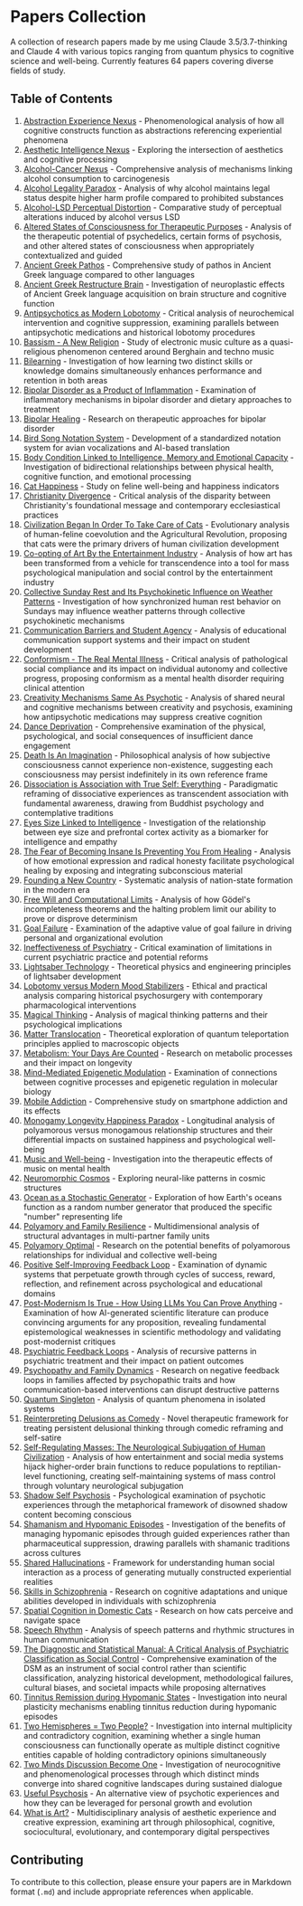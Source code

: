 # Papers Collection

A collection of research papers made by me using Claude 3.5/3.7-thinking and Claude 4 with various topics ranging from quantum physics to cognitive science and well-being. Currently features 64 papers covering diverse fields of study.

## Table of Contents

1. [Abstraction Experience Nexus](abstraction_experience_nexus.md) - Phenomenological analysis of how all cognitive constructs function as abstractions referencing experiential phenomena
2. [Aesthetic Intelligence Nexus](aesthetic_intelligence_nexus.md) - Exploring the intersection of aesthetics and cognitive processing
3. [Alcohol-Cancer Nexus](alcohol_cancer_connection.md) - Comprehensive analysis of mechanisms linking alcohol consumption to carcinogenesis
4. [Alcohol Legality Paradox](alcohol_legality_paradox.md) - Analysis of why alcohol maintains legal status despite higher harm profile compared to prohibited substances
5. [Alcohol-LSD Perceptual Distortion](alcohol_lsd_perceptual_distortion.md) - Comparative study of perceptual alterations induced by alcohol versus LSD
6. [Altered States of Consciousness for Therapeutic Purposes](altered_states_therapeutic_potential.md) - Analysis of the therapeutic potential of psychedelics, certain forms of psychosis, and other altered states of consciousness when appropriately contextualized and guided
7. [Ancient Greek Pathos](ancient_greek_pathos.md) - Comprehensive study of pathos in Ancient Greek language compared to other languages
8. [Ancient Greek Restructure Brain](ancient_greek_restructure_brain.md) - Investigation of neuroplastic effects of Ancient Greek language acquisition on brain structure and cognitive function
9. [Antipsychotics as Modern Lobotomy](antipsychotics_modern_lobotomy.md) - Critical analysis of neurochemical intervention and cognitive suppression, examining parallels between antipsychotic medications and historical lobotomy procedures
10. [Bassism - A New Religion](bassism_new_religion.md) - Study of electronic music culture as a quasi-religious phenomenon centered around Berghain and techno music
11. [Bilearning](bilearning.md) - Investigation of how learning two distinct skills or knowledge domains simultaneously enhances performance and retention in both areas
12. [Bipolar Disorder as a Product of Inflammation](bipolar_inflammation_diet.md) - Examination of inflammatory mechanisms in bipolar disorder and dietary approaches to treatment
13. [Bipolar Healing](bipolar_healing.md) - Research on therapeutic approaches for bipolar disorder
14. [Bird Song Notation System](bird_song_notation_system.md) - Development of a standardized notation system for avian vocalizations and AI-based translation
15. [Body Condition Linked to Intelligence, Memory and Emotional Capacity](body_condition_intelligence_memory_emotion.md) - Investigation of bidirectional relationships between physical health, cognitive function, and emotional processing
16. [Cat Happiness](cat_happiness.md) - Study on feline well-being and happiness indicators
17. [Christianity Divergence](christianity_divergence.md) - Critical analysis of the disparity between Christianity's foundational message and contemporary ecclesiastical practices
18. [Civilization Began In Order To Take Care of Cats](civilization_began_for_cats.md) - Evolutionary analysis of human-feline coevolution and the Agricultural Revolution, proposing that cats were the primary drivers of human civilization development
19. [Co-opting of Art By the Entertainment Industry](co_opting_art_entertainment_industry.md) - Analysis of how art has been transformed from a vehicle for transcendence into a tool for mass psychological manipulation and social control by the entertainment industry
20. [Collective Sunday Rest and Its Psychokinetic Influence on Weather Patterns](sunday_psychokinetic_weather.md) - Investigation of how synchronized human rest behavior on Sundays may influence weather patterns through collective psychokinetic mechanisms
21. [Communication Barriers and Student Agency](communication_barriers_education.md) - Analysis of educational communication support systems and their impact on student development
22. [Conformism - The Real Mental Illness](conformism_real_mental_illness.md) - Critical analysis of pathological social compliance and its impact on individual autonomy and collective progress, proposing conformism as a mental health disorder requiring clinical attention
23. [Creativity Mechanisms Same As Psychotic](creativity_mechanisms_psychotic.md) - Analysis of shared neural and cognitive mechanisms between creativity and psychosis, examining how antipsychotic medications may suppress creative cognition
24. [Dance Deprivation](dance_deprivation.md) - Comprehensive examination of the physical, psychological, and social consequences of insufficient dance engagement
25. [Death Is An Imagination](death_is_imagination.md) - Philosophical analysis of how subjective consciousness cannot experience non-existence, suggesting each consciousness may persist indefinitely in its own reference frame
26. [Dissociation is Association with True Self: Everything](dissociation_association_true_self.md) - Paradigmatic reframing of dissociative experiences as transcendent association with fundamental awareness, drawing from Buddhist psychology and contemplative traditions
27. [Eyes Size Linked to Intelligence](eyes_size_intelligence_correlation.md) - Investigation of the relationship between eye size and prefrontal cortex activity as a biomarker for intelligence and empathy
28. [The Fear of Becoming Insane Is Preventing You From Healing](fear_insanity_healing.md) - Analysis of how emotional expression and radical honesty facilitate psychological healing by exposing and integrating subconscious material
29. [Founding a New Country](founding_new_country.md) - Systematic analysis of nation-state formation in the modern era
30. [Free Will and Computational Limits](free_will_computational_limits.md) - Analysis of how Gödel's incompleteness theorems and the halting problem limit our ability to prove or disprove determinism
31. [Goal Failure](goal_failure.md) - Examination of the adaptive value of goal failure in driving personal and organizational evolution
32. [Ineffectiveness of Psychiatry](ineffectiveness_psychiatry.md) - Critical examination of limitations in current psychiatric practice and potential reforms
33. [Lightsaber Technology](lightsaber_technology.md) - Theoretical physics and engineering principles of lightsaber development
34. [Lobotomy versus Modern Mood Stabilizers](lobotomy_vs_mood_stabilizers.md) - Ethical and practical analysis comparing historical psychosurgery with contemporary pharmacological interventions
35. [Magical Thinking](magical_thinking.md) - Analysis of magical thinking patterns and their psychological implications
36. [Matter Translocation](matter_translocation.md) - Theoretical exploration of quantum teleportation principles applied to macroscopic objects
37. [Metabolism: Your Days Are Counted](metabolism-your_days_are_counted.md) - Research on metabolic processes and their impact on longevity
38. [Mind-Mediated Epigenetic Modulation](mind_mediated_epigenetic.md) - Examination of connections between cognitive processes and epigenetic regulation in molecular biology
39. [Mobile Addiction](mobile_addiction.md) - Comprehensive study on smartphone addiction and its effects
40. [Monogamy Longevity Happiness Paradox](monogamy_longevity_happiness_paradox.md) - Longitudinal analysis of polyamorous versus monogamous relationship structures and their differential impacts on sustained happiness and psychological well-being
41. [Music and Well-being](music_well_being.md) - Investigation into the therapeutic effects of music on mental health
42. [Neuromorphic Cosmos](neuromorphic_cosmos.md) - Exploring neural-like patterns in cosmic structures
43. [Ocean as a Stochastic Generator](ocean_stochastic_generator.md) - Exploration of how Earth's oceans function as a random number generator that produced the specific "number" representing life
44. [Polyamory and Family Resilience](polyamory_family_resilience.md) - Multidimensional analysis of structural advantages in multi-partner family units
45. [Polyamory Optimal](polyamory_optimal.md) - Research on the potential benefits of polyamorous relationships for individual and collective well-being
46. [Positive Self-Improving Feedback Loop](positive_self_improving_feedback_loop.md) - Examination of dynamic systems that perpetuate growth through cycles of success, reward, reflection, and refinement across psychological and educational domains
47. [Post-Modernism Is True - How Using LLMs You Can Prove Anything](postmodernism_llm_proof.md) - Examination of how AI-generated scientific literature can produce convincing arguments for any proposition, revealing fundamental epistemological weaknesses in scientific methodology and validating post-modernist critiques
48. [Psychiatric Feedback Loops](psychiatric_feedback_loops.md) - Analysis of recursive patterns in psychiatric treatment and their impact on patient outcomes
49. [Psychopathy and Family Dynamics](psychopathy_family_dynamics.md) - Research on negative feedback loops in families affected by psychopathic traits and how communication-based interventions can disrupt destructive patterns
50. [Quantum Singleton](quantum_singleton.md) - Analysis of quantum phenomena in isolated systems
51. [Reinterpreting Delusions as Comedy](reinterpreting_delusions_comedy.md) - Novel therapeutic framework for treating persistent delusional thinking through comedic reframing and self-satire
52. [Self-Regulating Masses: The Neurological Subjugation of Human Civilization](self_regulating_masses.md) - Analysis of how entertainment and social media systems hijack higher-order brain functions to reduce populations to reptilian-level functioning, creating self-maintaining systems of mass control through voluntary neurological subjugation
53. [Shadow Self Psychosis](shadow_self_psychosis.md) - Psychological examination of psychotic experiences through the metaphorical framework of disowned shadow content becoming conscious
54. [Shamanism and Hypomanic Episodes](shamanism_hypomanic_guidance.md) - Investigation of the benefits of managing hypomanic episodes through guided experiences rather than pharmaceutical suppression, drawing parallels with shamanic traditions across cultures
55. [Shared Hallucinations](shared_hallucinations.md) - Framework for understanding human social interaction as a process of generating mutually constructed experiential realities
56. [Skills in Schizophrenia](skills_schizophrenia.md) - Research on cognitive adaptations and unique abilities developed in individuals with schizophrenia
57. [Spatial Cognition in Domestic Cats](spatial_cognition-domestic_cats.md) - Research on how cats perceive and navigate space
58. [Speech Rhythm](speech_rhythm.md) - Analysis of speech patterns and rhythmic structures in human communication
59. [The Diagnostic and Statistical Manual: A Critical Analysis of Psychiatric Classification as Social Control](dsm_critical_analysis.md) - Comprehensive examination of the DSM as an instrument of social control rather than scientific classification, analyzing historical development, methodological failures, cultural biases, and societal impacts while proposing alternatives
60. [Tinnitus Remission during Hypomanic States](tinnitus_remission_in_hypomania.md) - Investigation into neural plasticity mechanisms enabling tinnitus reduction during hypomanic episodes
61. [Two Hemispheres = Two People?](two_hemispheres_two_people.md) - Investigation into internal multiplicity and contradictory cognition, examining whether a single human consciousness can functionally operate as multiple distinct cognitive entities capable of holding contradictory opinions simultaneously
62. [Two Minds Discussion Become One](two_minds_discussion_become_one.md) - Investigation of neurocognitive and phenomenological processes through which distinct minds converge into shared cognitive landscapes during sustained dialogue
63. [Useful Psychosis](useful_psychosis.md) - An alternative view of psychotic experiences and how they can be leveraged for personal growth and evolution
64. [What is Art?](what_is_art.md) - Multidisciplinary analysis of aesthetic experience and creative expression, examining art through philosophical, cognitive, sociocultural, evolutionary, and contemporary digital perspectives

## Contributing

To contribute to this collection, please ensure your papers are in Markdown format (`.md`) and include appropriate references when applicable.
